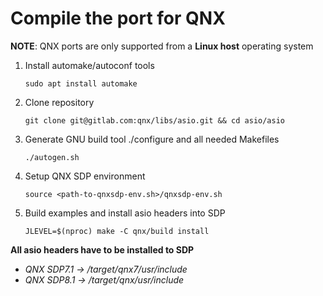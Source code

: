 # Compile the port for QNX

**NOTE**: QNX ports are only supported from a **Linux host** operating system

1. Install automake/autoconf tools

	`sudo apt install automake`

2. Clone repository

	`git clone git@gitlab.com:qnx/libs/asio.git && cd asio/asio`
	
3. Generate GNU build tool ./configure and all needed Makefiles

	`./autogen.sh`

4. Setup QNX SDP environment

	`source <path-to-qnxsdp-env.sh>/qnxsdp-env.sh`

5. Build examples and install asio headers into SDP

	`JLEVEL=$(nproc) make -C qnx/build install`

**All asio headers have to be installed to SDP**
* *QNX SDP7.1 -> <SDP>/target/qnx7/usr/include*
* *QNX SDP8.1 -> <SDP>/target/qnx/usr/include*
